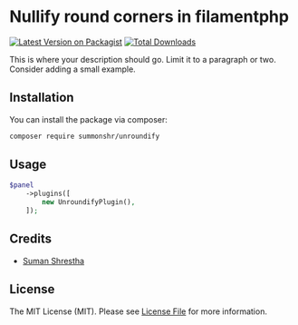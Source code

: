 # Nullify round corners in filamentphp

[![Latest Version on Packagist](https://img.shields.io/packagist/v/summonshr/unroundify.svg?style=flat-square)](https://packagist.org/packages/summonshr/unroundify)
[![Total Downloads](https://img.shields.io/packagist/dt/summonshr/unroundify.svg?style=flat-square)](https://packagist.org/packages/summonshr/unroundify)

This is where your description should go. Limit it to a paragraph or two. Consider adding a small example.

## Installation

You can install the package via composer:

```bash
composer require summonshr/unroundify
```

## Usage

```php
$panel
    ->plugins([
        new UnroundifyPlugin(),
    ]);
```

## Credits

- [Suman Shrestha](https://github.com/Summonshr)

## License

The MIT License (MIT). Please see [License File](LICENSE.md) for more information.
